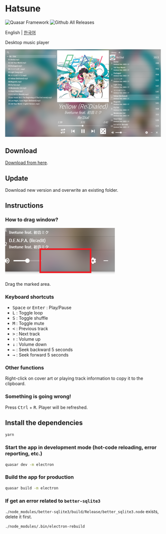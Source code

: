 # Hatsune
![Quasar Framework](https://img.shields.io/badge/Quasar-Framework-1976D2?style=flat-square&logo=quasar)
![Github All Releases](https://img.shields.io/github/downloads/ghj1214kr/hatsune/total?color=39c5bb&style=flat-square)

English | [한국어](https://github.com/ghj1214kr/hatsune/blob/main/README_ko.md)

Desktop music player

![Screenshot](screenshot.png)

## Download

[Download from here](https://github.com/ghj1214kr/hatsune/releases/latest).

## Update

Download new version and overwrite an existing folder.

## Instructions

### How to drag window?

![Dragzone](dragzone.png)

Drag the marked area.

### Keyboard shortcuts

- <kbd>Space</kbd> or <kbd>Enter</kbd> : Play/Pause   
- <kbd>L</kbd> : Toggle loop   
- <kbd>S</kbd> : Toggle shuffle   
- <kbd>M</kbd> : Toggle mute   
- <kbd><</kbd> : Previous track   
- <kbd>></kbd> : Next track   
- <kbd>↑</kbd> : Volume up   
- <kbd>↓</kbd> : Volume down   
- <kbd>←</kbd> : Seek backward 5 seconds  
- <kbd>→</kbd> : Seek forward 5 seconds  

### Other functions

Right-click on cover art or playing track information to copy it to the clipboard.

### Something is going wrong!

Press <kbd>Ctrl</kbd> + <kbd>R</kbd>. Player will be refreshed. 

## Install the dependencies
```bash
yarn
```

### Start the app in development mode (hot-code reloading, error reporting, etc.)
```bash
quasar dev -m electron
```

### Build the app for production
```bash
quasar build -m electron
```

### If get an error related to `better-sqlite3`
`./node_modules/better-sqlite3/build/Release/better_sqlite3.node` exists, delete it first.
```bash
./node_modules/.bin/electron-rebuild
```

